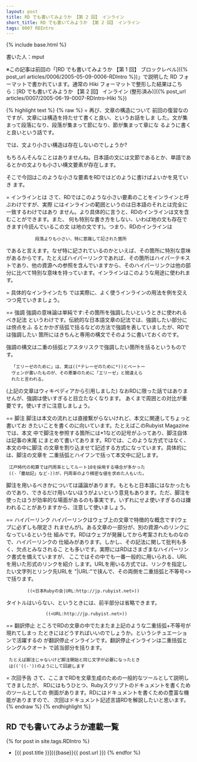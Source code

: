 ```yaml
---
layout: post
title: RD でも書いてみようか 【第 2 回】 インライン
short_title: RD でも書いてみようか 【第 2 回】 インライン
tags: 0007 RDIntro
---
```

{% include base.html %}


書いた人：mput

※この記事は前回の「[RD でも書いてみようか 【第 1 回】 ブロックレベル]({% post_url articles/0006/2005-05-09-0006-RDIntro %})」で説明した RD フォーマットで書かれています。通常の Hiki フォーマットで整形した結果はこちら：[RD でも書いてみようか 【第 2 回】 インライン (整形済み)]({% post_url articles/0007/2005-06-19-0007-RDIntro-Hiki %})

{% highlight text %}
{% raw %}
= 再び、文章の構造について
前回の復習なのですが、文章には構造を持たせて書くと良い、というお話をしま
した。文が集まって段落になり、段落が集まって節になり、節が集まって章にな
るように書くと良いという話です。

では、文より小さい構造は存在しないのでしょうか?

もちろんそんなことはありませんね。日本語の文には文節であるとか、単語であ
るとかの文よりも小さい構文要素が存在します。

そこで今回はこのような小さな要素をRDではどのように書けばよいかを見ていき
ます。

= インラインとは
さて、RDではこのような小さい要素のことをインラインと呼ぶわけですが、実際
にはインラインの範囲というのは日本語のそれとは完全に一致するわけではあり
ません。より具体的に言うと、RDのインラインは文を含むことができます。また、
何も特別な書き方をしない、いわば地の文も存在できます(今読んでいるこの文
は地の文です)。つまり、RDのインラインは

               段落よりも小さい、特に意識して記された箇所

であると言えます。なぜ特に記されているのかといえば、その箇所に特別な意味
があるからです。たとえばハイパーリンクであれば、その箇所はハイパーテキス
トであり、他の資源への参照を含んでいますから、そのハイパーリンクは他の部
分に比べて特別な意味を持っています。インラインはこのような用途に使われま
す。

= 具体的なインラインたち
では実際に、よく使うインラインの用法を例を交えつつ見ていきましょう。

== 強調
強調の意味論は単純です:その箇所を強調したいというときに使われるべき記法
というわけです。伝統的な日本語文章の記法では、強調したい部分には傍点をふ
るとかかぎ括弧で括るなどの方法で強調を表していましたが、RDでは強調したい
箇所にはきちんと専用の構文でそのように書いておくのです。

強調の構文は二重の括弧とアスタリスクで強調したい箇所を括るというものです。

      「エリーゼのために」は、実は((*テレーゼのために*))とベートー
      ヴェンが書いたものが、その悪筆のために「エリーゼ」と間違えら
      れたと言われる。

(上記の文章はウィキペディアから引用しました)
なおRDに限った話ではありませんが、強調は使いすぎると目立たなくなります。
あくまで周囲との対比が重要です。使いすぎに注意しましょう。

== 脚注
脚注は本文の流れとは直接繋がらないけれど、本文に関連してちょっと書いてお
きたいことを書くのに向いています。たとえばこのRubyist Magazineでは、本文
中で脚注を参照する箇所には*1などの記号がふってあり、脚注自体は記事の末尾
にまとめて書いてあります。RDでは、このような方式ではなく、本文の中に脚注
の文章を割り込ませて記述する方式になっています。具体的には、脚注の文章を
二重括弧とハイフンで括って本文中に記します。

     江戸時代の和算では円周率としてルート10を採用する場合が多かった
     ((-「塵劫記」など-))が、円周率のより精密な値を求めた人もいた。

脚注を用いるべきかについては議論があります。もともと日本語にはなかったも
のであり、できるだけ用いないほうがよいという意見もあります。ただ、脚注を
使ったほうが効率的な場面があるのも事実です。いずれにせよ使いすぎるのは嫌
われることがありますから、注意して使いましょう。

== ハイパーリンク
ハイパーリンクはウェブ上の文章で特徴的な概念です(ウェブに必ずしも限定さ
れませんが)。ある文章の一部分が、別の資源へのリンクになっているという仕
組みです。RDはウェブが発展してから考案されたものなので、ハイパーリンクの
仕組みがあります。しかし、その記法に関して批判も多く、欠点とみなされるこ
とも多いです。実際にはRDはさまざまなハイパーリンク書式を備えていますが、
ここではその中でも一番一般的に用いられる、URLを用いた形式のリンクを紹介
します。URLを用いる方式では、リンクを指定したい文字列とリンク先URLを
"|URL:"で挟んで、その両側を二重括弧と不等号<>で括ります。

            ((<日本Rubyの会|URL:http://jp.rubyist.net>))

タイトルはいらない、というときには、前半部分は省略できます。

                   ((<URL:http://jp.rubyist.net>))

== 翻訳停止
ところでRDの文章の中でたまたま上記のような二重括弧+不等号が現れてしまっ
たときにはどうすればいいのでしょうか。というシチュエーションで活躍するの
が翻訳停止インラインです。翻訳停止インラインは二重括弧とシングルクオート
で該当部分を括ります。

     たとえば脚注じゃないけど脚注開始と同じ文字が必要になったとき
     は(('((-'))のようにして回避します

= 次回予告
さて、ここまでRDを文章生成のための一般的なツールとして説明してきましたが、
RDにはもうひとつ、Rubyスクリプトのドキュメントを書くためのツールとしての
側面があります。RDにはドキュメントを書くための豊富な機能がありますので、
次回はドキュメント記述言語RDを解説したいと思います。
{% endraw %}
{% endhighlight %}


## RD でも書いてみようか連載一覧

{% for post in site.tags.RDIntro %}
  - [{{ post.title }}]({{base}}{{ post.url }})
{% endfor %}


